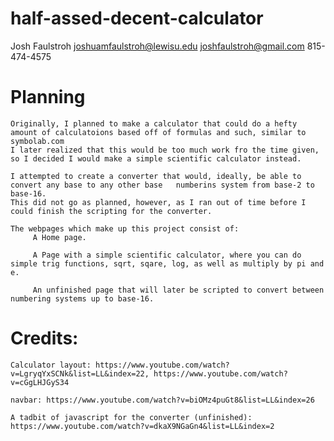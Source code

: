 # half-assed-decent-calculator

Josh Faulstroh
joshuamfaulstroh@lewisu.edu
joshfaulstroh@gmail.com
815-474-4575

# Planning
    Originally, I planned to make a calculator that could do a hefty amount of calculatoions based off of formulas and such, similar to symbolab.com
    I later realized that this would be too much work fro the time given, so I decided I would make a simple scientific calculator instead. 

    I attempted to create a converter that would, ideally, be able to convert any base to any other base   numberins system from base-2 to base-16. 
    This did not go as planned, however, as I ran out of time before I could finish the scripting for the converter.

    The webpages which make up this project consist of:
         A Home page.

         A Page with a simple scientific calculator, where you can do simple trig functions, sqrt, sqare, log, as well as multiply by pi and e.

         An unfinished page that will later be scripted to convert between numbering systems up to base-16.

# Credits:

    Calculator layout: https://www.youtube.com/watch?v=LgryqYxSCNk&list=LL&index=22, https://www.youtube.com/watch?v=cGgLHJGyS34

    navbar: https://www.youtube.com/watch?v=biOMz4puGt8&list=LL&index=26

    A tadbit of javascript for the converter (unfinished): https://www.youtube.com/watch?v=dkaX9NGaGn4&list=LL&index=2
